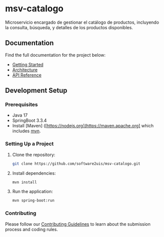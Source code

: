 # msv-catalogo
Microservicio encargado de gestionar el catálogo de productos, incluyendo la consulta, búsqueda, y detalles de los productos disponibles.

## Documentation

Find the full documentation for the project below:

- [Getting Started](#)
- [Architecture](#)
- [API Reference](#)

## Development Setup

### Prerequisites
- Java 17
- SpringBoot 3.3.4
- Install [Maven] ([https://nodejs.org](https://maven.apache.org] which includes [mvn]([https://www.npmjs.com/get-npm](https://maven.apache.org/download.cgi)).

### Setting Up a Project

1. Clone the repository:
   ```bash
   git clone https://github.com/software2uis/msv-catalogo.git
   ```
2. Install dependencies:
   ```bash
   mvn install
   ```

3. Run the application:
   ```bash
   mvn spring-boot:run
   ```

### Contributing

Please follow our [Contributing Guidelines](https://github.com/software2uis/.github/blob/main/CONTRIBUTING.md) to learn about the submission process and coding rules.
